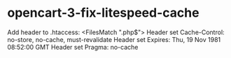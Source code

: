 # opencart-3-fix-litespeed-cache
Add header to .htaccess:
<FilesMatch "\.php$">
Header set Cache-Control: no-store, no-cache, must-revalidate
Header set Expires: Thu, 19 Nov 1981 08:52:00 GMT
Header set Pragma: no-cache
</FilesMatch>
